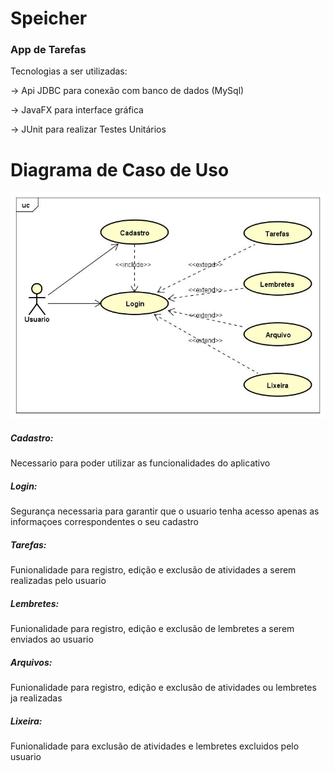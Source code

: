 # Speicher
  
### App de Tarefas

Tecnologias a ser utilizadas:<p>
-> Api JDBC para conexão com banco de dados (MySql)<p>
-> JavaFX para interface gráfica<p>
-> JUnit para realizar Testes Unitários<p>

# Diagrama de Caso de Uso
<img src="https://github.com/RenanNovak/Speicher/blob/master/Speicher.jpg"/> <p>
  
##### Cadastro:
Necessario para poder utilizar as funcionalidades do aplicativo

##### Login:
Segurança necessaria para garantir que o usuario tenha acesso apenas as informaçoes correspondentes o seu cadastro

##### Tarefas:
Funionalidade para registro, edição e exclusão de atividades a serem realizadas pelo usuario

##### Lembretes:
Funionalidade para registro, edição e exclusão de lembretes a serem enviados ao usuario

##### Arquivos:
Funionalidade para registro, edição e exclusão de atividades ou lembretes ja realizadas

##### Lixeira:
Funionalidade para exclusão de atividades e lembretes excluidos pelo usuario


